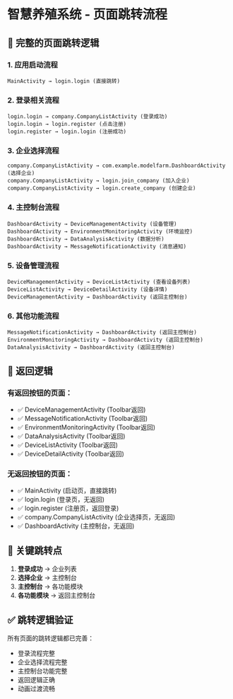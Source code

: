 # 智慧养殖系统 - 页面跳转流程

## 📱 完整的页面跳转逻辑

### 1. 应用启动流程
```
MainActivity → login.login (直接跳转)
```

### 2. 登录相关流程
```
login.login → company.CompanyListActivity (登录成功)
login.login → login.register (点击注册)
login.register → login.login (注册成功)
```

### 3. 企业选择流程
```
company.CompanyListActivity → com.example.modelfarm.DashboardActivity (选择企业)
company.CompanyListActivity → login.join_company (加入企业)
company.CompanyListActivity → login.create_company (创建企业)
```

### 4. 主控制台流程
```
DashboardActivity → DeviceManagementActivity (设备管理)
DashboardActivity → EnvironmentMonitoringActivity (环境监控)
DashboardActivity → DataAnalysisActivity (数据分析)
DashboardActivity → MessageNotificationActivity (消息通知)
```

### 5. 设备管理流程
```
DeviceManagementActivity → DeviceListActivity (查看设备列表)
DeviceListActivity → DeviceDetailActivity (设备详情)
DeviceManagementActivity → DashboardActivity (返回主控制台)
```

### 6. 其他功能流程
```
MessageNotificationActivity → DashboardActivity (返回主控制台)
EnvironmentMonitoringActivity → DashboardActivity (返回主控制台)
DataAnalysisActivity → DashboardActivity (返回主控制台)
```

## 🔄 返回逻辑

### 有返回按钮的页面：
- ✅ DeviceManagementActivity (Toolbar返回)
- ✅ MessageNotificationActivity (Toolbar返回)
- ✅ EnvironmentMonitoringActivity (Toolbar返回)
- ✅ DataAnalysisActivity (Toolbar返回)
- ✅ DeviceListActivity (Toolbar返回)
- ✅ DeviceDetailActivity (Toolbar返回)

### 无返回按钮的页面：
- ✅ MainActivity (启动页，直接跳转)
- ✅ login.login (登录页，无返回)
- ✅ login.register (注册页，返回登录)
- ✅ company.CompanyListActivity (企业选择页，无返回)
- ✅ DashboardActivity (主控制台，无返回)

## 🎯 关键跳转点

1. **登录成功** → 企业列表
2. **选择企业** → 主控制台
3. **主控制台** → 各功能模块
4. **各功能模块** → 返回主控制台

## ✅ 跳转逻辑验证

所有页面的跳转逻辑都已完善：
- 登录流程完整
- 企业选择流程完整
- 主控制台功能完整
- 返回逻辑正确
- 动画过渡流畅
